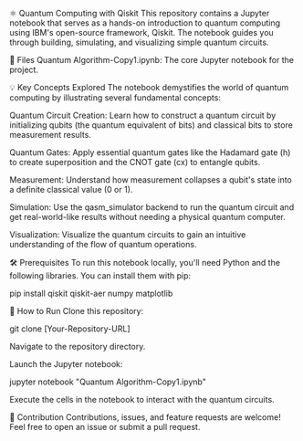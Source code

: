 ⚛️ Quantum Computing with Qiskit
This repository contains a Jupyter notebook that serves as a hands-on introduction to quantum computing using IBM's open-source framework, Qiskit. The notebook guides you through building, simulating, and visualizing simple quantum circuits.

📁 Files
Quantum Algorithm-Copy1.ipynb: The core Jupyter notebook for the project.

💡 Key Concepts Explored
The notebook demystifies the world of quantum computing by illustrating several fundamental concepts:

Quantum Circuit Creation: Learn how to construct a quantum circuit by initializing qubits (the quantum equivalent of bits) and classical bits to store measurement results.

Quantum Gates: Apply essential quantum gates like the Hadamard gate (h) to create superposition and the CNOT gate (cx) to entangle qubits.

Measurement: Understand how measurement collapses a qubit's state into a definite classical value (0 or 1).

Simulation: Use the qasm_simulator backend to run the quantum circuit and get real-world-like results without needing a physical quantum computer.

Visualization: Visualize the quantum circuits to gain an intuitive understanding of the flow of quantum operations.

🛠️ Prerequisites
To run this notebook locally, you'll need Python and the following libraries. You can install them with pip:

pip install qiskit qiskit-aer numpy matplotlib

🚀 How to Run
Clone this repository:

git clone [Your-Repository-URL]

Navigate to the repository directory.

Launch the Jupyter notebook:

jupyter notebook "Quantum Algorithm-Copy1.ipynb"

Execute the cells in the notebook to interact with the quantum circuits.

🙌 Contribution
Contributions, issues, and feature requests are welcome! Feel free to open an issue or submit a pull request.

